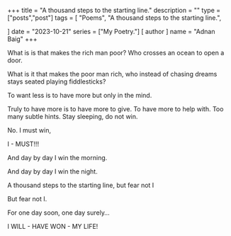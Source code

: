 +++
title = "A thousand steps to the starting line."
description = ""
type = ["posts","post"]
tags = [
    "Poems",
    "A thousand steps to the starting line.",
    
]
date = "2023-10-21"
series = ["My Poetry."]
[ author ]
  name = "Adnan Baig"
+++

What is is that makes the rich man poor? Who crosses an ocean to open a door.

What is it that makes the poor man rich, who instead of chasing dreams stays seated playing fiddlesticks?

To want less is to have more but only in the mind.

Truly to have more is to have more to give. To have more to help with. Too many subtle hints. Stay sleeping, do not win.

No. I must win,

I - MUST!!!

And day by day I win the morning.

And day by day I win the night.

A thousand steps to the starting line, but fear not I

But fear not I.

For one day soon, one day surely…

I WILL - HAVE WON - MY LIFE!
